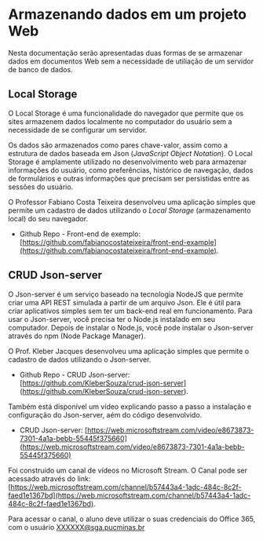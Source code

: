 # Armazenando dados em um projeto Web

Nesta documentação serão apresentadas duas formas de se armazenar dados em documentos Web sem a necessidade de utiliação de um servidor de banco de dados.

## Local Storage

O Local Storage é uma funcionalidade do navegador que permite que os sites armazenem dados localmente no computador do usuário sem a necessidade de se configurar um servidor.

Os dados são armazenados como pares chave-valor, assim como a estrutura de dados baseada em Json (_JavaScript Object Notation_). O Local Storage é amplamente utilizado no desenvolvimento web para armazenar informações do usuário, como preferências, histórico de navegação, dados de formulários e outras informações que precisam ser persistidas entre as sessões do usuário.

O Professor Fabiano Costa Teixeira desenvolveu uma aplicação simples que permite um cadastro de dados utilizando o _Local Storage_ (armazenamento local) do seu navegador.

- Github Repo - Front-end de exemplo: [https://github.com/fabianocostateixeira/front-end-example](https://github.com/fabianocostateixeira/front-end-example).

## CRUD Json-server

O Json-server é um serviço baseado na tecnologia NodeJS que permite criar uma API REST simulada a partir de um arquivo Json. Ele é útil para criar aplicativos simples sem ter um back-end real em funcionamento. Para usar o Json-server, você precisa ter o Node.js instalado em seu computador. Depois de instalar o Node.js, você pode instalar o Json-server através do npm (Node Package Manager).

O Prof. Kleber Jacques desenvolveu uma aplicação simples que permite o cadastro de dados utilizando o Json-server.

- Github Repo - CRUD Json-server: [https://github.com/KleberSouza/crud-json-server] (https://github.com/KleberSouza/crud-json-server).

Também está disponível um vídeo explicando passo a passo a instalação e configuração do Json-server, aém do código desenvolvido.

- CRUD Json-server: [https://web.microsoftstream.com/video/e8673873-7301-4a1a-bebb-55445f375660](https://web.microsoftstream.com/video/e8673873-7301-4a1a-bebb-55445f375660)

Foi construído um canal de vídeos no Microsoft Stream. O Canal pode ser acessado através do link: [https://web.microsoftstream.com/channel/b57443a4-1adc-484c-8c2f-faed1e1367bd](https://web.microsoftstream.com/channel/b57443a4-1adc-484c-8c2f-faed1e1367bd).

Para acessar o canal, o aluno deve utilizar o suas credenciais do Office 365, com o usuário XXXXXX@sga.pucminas.br
